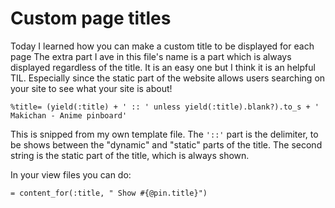 # Custom page titles

Today I learned how you can make a custom title to be displayed for each page
The extra part I ave in this file's name is a part which is always displayed regardless of the title.
It is an easy one but I think it is an helpful TIL. Especially since the static part of the website allows 
users searching on your site to see what your site is about!


```haml
%title= (yield(:title) + ' :: ' unless yield(:title).blank?).to_s + ' Makichan - Anime pinboard'

```

This is snipped from my own template file. The ``` '::' ``` part is the delimiter, 
to be shows between the "dynamic" and "static" parts of the title. The second string is the static part of the title,
 which is always shown.

In your view files you can do:

```haml
= content_for(:title, " Show #{@pin.title}")
```

